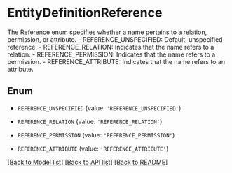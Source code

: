 # EntityDefinitionReference

The Reference enum specifies whether a name pertains to a relation, permission, or attribute.   - REFERENCE_UNSPECIFIED: Default, unspecified reference.  - REFERENCE_RELATION: Indicates that the name refers to a relation.  - REFERENCE_PERMISSION: Indicates that the name refers to a permission.  - REFERENCE_ATTRIBUTE: Indicates that the name refers to an attribute.

## Enum

* `REFERENCE_UNSPECIFIED` (value: `'REFERENCE_UNSPECIFIED'`)

* `REFERENCE_RELATION` (value: `'REFERENCE_RELATION'`)

* `REFERENCE_PERMISSION` (value: `'REFERENCE_PERMISSION'`)

* `REFERENCE_ATTRIBUTE` (value: `'REFERENCE_ATTRIBUTE'`)

[[Back to Model list]](../README.md#documentation-for-models) [[Back to API list]](../README.md#documentation-for-api-endpoints) [[Back to README]](../README.md)


